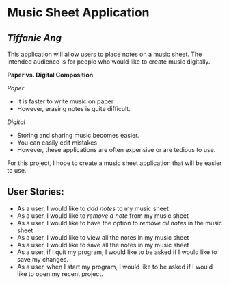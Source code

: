 # Music Sheet Application 

## *Tiffanie Ang*

This application will allow users to place notes on a music sheet. 
The intended audience is for people who would like to create music 
digitally. 

**Paper vs. Digital Composition**

*Paper*
- It is faster to write music on paper
- However, erasing notes is quite difficult.

*Digital*
- Storing and sharing music becomes easier. 
- You can easily edit mistakes 
- However, these applications are often expensive or are tedious to use. 
  
For this project, I hope to create a music sheet application that will be easier to use. 


## User Stories: 

- As a user, I would like to *add notes* to my music sheet
- As a user, I would like to *remove a note* from my music sheet
- As a user, I would like to have the option to *remove all notes* 
  in the music sheet
- As a user, I would like to view all the notes in my music sheet
- As a user, I would like to save all the notes in my music sheet
- As a user, if I quit my program, I would like to be asked if I 
  would like to save my changes. 
- As a user, when I start my program, I would like to be asked if 
  I would like to open my recent project.
  



